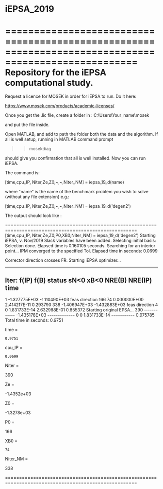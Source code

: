 # iEPSA_2019

=====================================================================================================
Repository for the iEPSA computational study.
=====================================================================================================

Request a licence for MOSEK in order for iEPSA to run. Do it here:

https://www.mosek.com/products/academic-licenses/

Once you get the .lic file, create a folder in :  C:\Users\Your_name\mosek

and put the file inside.

Open MATLAB, and add to path the folder both the data and the algorithm. 
If all is well setup, running in MATLAB command prompt

>> mosekdiag

should give you confirmation that all is well installed. Now you can run iEPSA.

The command is:

[time,cpu_IP, Niter,Ze,Z0,~,~,Niter_NM] = iepsa_19_d(name)

where "name" is the name of the benchmark problem you wish to solve (without any file extension) e.g.: 


[time,cpu_IP, Niter,Ze,Z0,~,~,Niter_NM] = iepsa_19_d('degen2')

The output should look like :


=====================================================================================================
[time,cpu_IP, Niter,Ze,Z0,P0,XB0,Niter_NM] = iepsa_19_d('degen2')
Starting iEPSA, v. Nov/2019
Slack variables have been added.
Selecting initial basis:
Selection done.
Elapsed time is 0.160105 seconds.
Searching for an interior point...
IPM converged to the specified Tol.
Elapsed time in seconds:
    0.0699

Corrector direction crosses FR.
Starting iEPSA optimizer...

  --------------------------------------------------------------------------------------------------
  Iter:    f(IP)          f(B)          status      sN<0 xB<0     NRE(B)      NRE(IP)       time     
  --------------------------------------------------------------------------------------------------
   1   -1.327775E+03 -1.110490E+03  feas direction  166   74  0.000000E+00 2.414217E-11   0.293790
 338   -1.406947E+03 -1.432883E+03  feas direction    4    0  1.831733E-14 2.632988E-01   0.855372
Starting original EPSA...
 390    ------------ -1.435178E+03  --------------    0    0  1.831733E-14 ------------   0.975785
Total time in seconds:
    0.9751


time =

    0.9751


cpu_IP =

    0.0699


Niter =

   390


Ze =

  -1.4352e+03


Z0 =

  -1.3278e+03


P0 =

   166


XB0 =

    74


Niter_NM =

   338
   
=====================================================================================================
